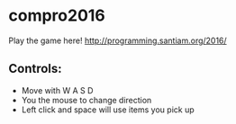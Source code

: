 # compro2016
Play the game here!
http://programming.santiam.org/2016/

## Controls:
- Move with W A S D
- You the mouse to change direction
- Left click and space will use items you pick up
